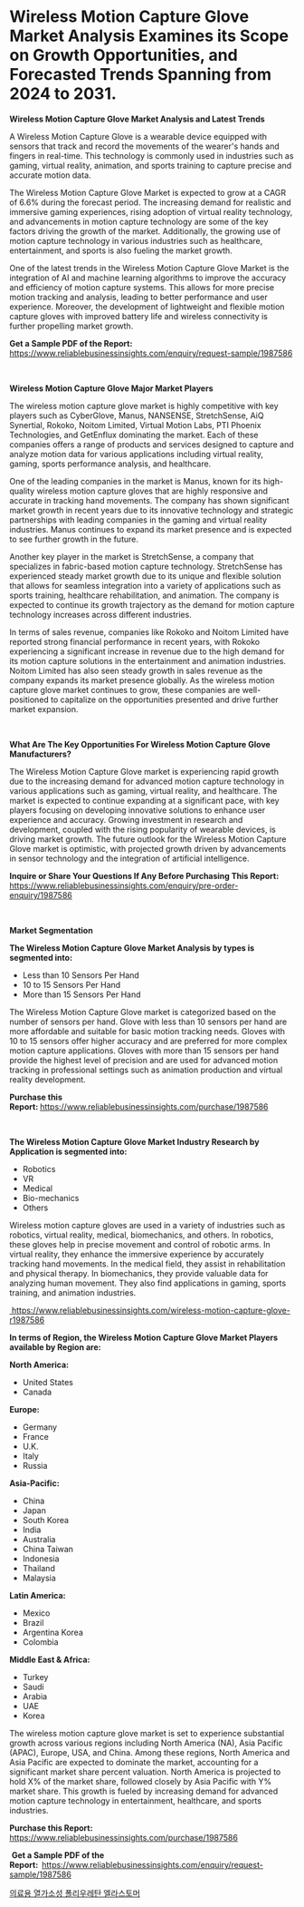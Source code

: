 <p><h1>Wireless Motion Capture Glove Market Analysis Examines its Scope on Growth Opportunities, and Forecasted Trends Spanning from 2024 to 2031.</h1></p><p><strong>Wireless Motion Capture Glove Market Analysis and Latest Trends</strong></p>
<p><p>A Wireless Motion Capture Glove is a wearable device equipped with sensors that track and record the movements of the wearer's hands and fingers in real-time. This technology is commonly used in industries such as gaming, virtual reality, animation, and sports training to capture precise and accurate motion data.</p><p>The Wireless Motion Capture Glove Market is expected to grow at a CAGR of 6.6% during the forecast period. The increasing demand for realistic and immersive gaming experiences, rising adoption of virtual reality technology, and advancements in motion capture technology are some of the key factors driving the growth of the market. Additionally, the growing use of motion capture technology in various industries such as healthcare, entertainment, and sports is also fueling the market growth.</p><p>One of the latest trends in the Wireless Motion Capture Glove Market is the integration of AI and machine learning algorithms to improve the accuracy and efficiency of motion capture systems. This allows for more precise motion tracking and analysis, leading to better performance and user experience. Moreover, the development of lightweight and flexible motion capture gloves with improved battery life and wireless connectivity is further propelling market growth.</p></p>
<p><strong>Get a Sample PDF of the Report:&nbsp;</strong> <a href="https://www.reliablebusinessinsights.com/enquiry/request-sample/1987586">https://www.reliablebusinessinsights.com/enquiry/request-sample/1987586</a></p>
<p>&nbsp;</p>
<p><strong>Wireless Motion Capture Glove Major Market Players</strong></p>
<p><p>The wireless motion capture glove market is highly competitive with key players such as CyberGlove, Manus, NANSENSE, StretchSense, AiQ Synertial, Rokoko, Noitom Limited, Virtual Motion Labs, PTI Phoenix Technologies, and GetEnflux dominating the market. Each of these companies offers a range of products and services designed to capture and analyze motion data for various applications including virtual reality, gaming, sports performance analysis, and healthcare.</p><p>One of the leading companies in the market is Manus, known for its high-quality wireless motion capture gloves that are highly responsive and accurate in tracking hand movements. The company has shown significant market growth in recent years due to its innovative technology and strategic partnerships with leading companies in the gaming and virtual reality industries. Manus continues to expand its market presence and is expected to see further growth in the future.</p><p>Another key player in the market is StretchSense, a company that specializes in fabric-based motion capture technology. StretchSense has experienced steady market growth due to its unique and flexible solution that allows for seamless integration into a variety of applications such as sports training, healthcare rehabilitation, and animation. The company is expected to continue its growth trajectory as the demand for motion capture technology increases across different industries.</p><p>In terms of sales revenue, companies like Rokoko and Noitom Limited have reported strong financial performance in recent years, with Rokoko experiencing a significant increase in revenue due to the high demand for its motion capture solutions in the entertainment and animation industries. Noitom Limited has also seen steady growth in sales revenue as the company expands its market presence globally. As the wireless motion capture glove market continues to grow, these companies are well-positioned to capitalize on the opportunities presented and drive further market expansion.</p></p>
<p>&nbsp;</p>
<p><strong>What Are The Key Opportunities For Wireless Motion Capture Glove Manufacturers?</strong></p>
<p><p>The Wireless Motion Capture Glove market is experiencing rapid growth due to the increasing demand for advanced motion capture technology in various applications such as gaming, virtual reality, and healthcare. The market is expected to continue expanding at a significant pace, with key players focusing on developing innovative solutions to enhance user experience and accuracy. Growing investment in research and development, coupled with the rising popularity of wearable devices, is driving market growth. The future outlook for the Wireless Motion Capture Glove market is optimistic, with projected growth driven by advancements in sensor technology and the integration of artificial intelligence.</p></p>
<p><strong>Inquire or Share Your Questions If Any Before Purchasing This Report:</strong> <a href="https://www.reliablebusinessinsights.com/enquiry/pre-order-enquiry/1987586">https://www.reliablebusinessinsights.com/enquiry/pre-order-enquiry/1987586</a></p>
<p>&nbsp;</p>
<p><strong>Market Segmentation</strong></p>
<p><strong>The Wireless Motion Capture Glove Market Analysis by types is segmented into:</strong></p>
<p><ul><li>Less than 10 Sensors Per Hand</li><li>10 to 15 Sensors Per Hand</li><li>More than 15 Sensors Per Hand</li></ul></p>
<p><p>The Wireless Motion Capture Glove market is categorized based on the number of sensors per hand. Glove with less than 10 sensors per hand are more affordable and suitable for basic motion tracking needs. Gloves with 10 to 15 sensors offer higher accuracy and are preferred for more complex motion capture applications. Gloves with more than 15 sensors per hand provide the highest level of precision and are used for advanced motion tracking in professional settings such as animation production and virtual reality development.</p></p>
<p><strong>Purchase this Report:&nbsp;</strong><a href="https://www.reliablebusinessinsights.com/purchase/1987586">https://www.reliablebusinessinsights.com/purchase/1987586</a></p>
<p>&nbsp;</p>
<p><strong>The Wireless Motion Capture Glove Market Industry Research by Application is segmented into:</strong></p>
<p><ul><li>Robotics</li><li>VR</li><li>Medical</li><li>Bio-mechanics</li><li>Others</li></ul></p>
<p><p>Wireless motion capture gloves are used in a variety of industries such as robotics, virtual reality, medical, biomechanics, and others. In robotics, these gloves help in precise movement and control of robotic arms. In virtual reality, they enhance the immersive experience by accurately tracking hand movements. In the medical field, they assist in rehabilitation and physical therapy. In biomechanics, they provide valuable data for analyzing human movement. They also find applications in gaming, sports training, and animation industries.</p></p>
<p><a href="https://www.reliablebusinessinsights.com/wireless-motion-capture-glove-r1987586">&nbsp;https://www.reliablebusinessinsights.com/wireless-motion-capture-glove-r1987586</a></p>
<p><strong>In terms of Region, the Wireless Motion Capture Glove Market Players available by Region are:</strong></p>
<p>
    <p> <strong> North America: </strong>
        <ul>
            <li>United States</li>
            <li>Canada</li>
        </ul>
        </p> 
    <p> <strong> Europe: </strong>
        <ul>
            <li>Germany</li>
            <li>France</li>
            <li>U.K.</li>
            <li>Italy</li>
            <li>Russia</li>
        </ul>
        </p> 
    <p> <strong> Asia-Pacific: </strong>
        <ul>
            <li>China</li>
            <li>Japan</li>
            <li>South Korea</li>
            <li>India</li>
            <li>Australia</li>
            <li>China Taiwan</li>
            <li>Indonesia</li>
            <li>Thailand</li>
            <li>Malaysia</li>
        </ul>
        </p> 
    <p> <strong> Latin America: </strong>
        <ul>
            <li>Mexico</li>
            <li>Brazil</li>
            <li>Argentina Korea</li>
            <li>Colombia</li>
        </ul>
        </p> 
    <p> <strong> Middle East & Africa: </strong>
        <ul>
            <li>Turkey</li>
            <li>Saudi</li>
            <li>Arabia</li>
            <li>UAE</li>
            <li>Korea</li>
        </ul>
    </p>
    </p>
<p><p>The wireless motion capture glove market is set to experience substantial growth across various regions including North America (NA), Asia Pacific (APAC), Europe, USA, and China. Among these regions, North America and Asia Pacific are expected to dominate the market, accounting for a significant market share percent valuation. North America is projected to hold X% of the market share, followed closely by Asia Pacific with Y% market share. This growth is fueled by increasing demand for advanced motion capture technology in entertainment, healthcare, and sports industries.</p></p>
<p><strong>Purchase this Report: </strong><a href="https://www.reliablebusinessinsights.com/purchase/1987586">https://www.reliablebusinessinsights.com/purchase/1987586</a></p>
<p>&nbsp;<strong>Get a Sample PDF of the Report:&nbsp;&nbsp;</strong><a href="https://www.reliablebusinessinsights.com/enquiry/request-sample/1987586">https://www.reliablebusinessinsights.com/enquiry/request-sample/1987586</a></p>
<p><strong></strong></p>
<p><p><a href="https://github.com/chupp85/Market-Research-Report-List-1/blob/main/9071078154421.md">의료용 열가소성 폴리우레탄 엘라스토머</a></p></p>